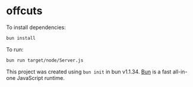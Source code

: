 # offcuts

To install dependencies:

```bash
bun install
```

To run:

```bash
bun run target/node/Server.js
```

This project was created using `bun init` in bun v1.1.34. [Bun](https://bun.sh) is a fast all-in-one JavaScript runtime.
